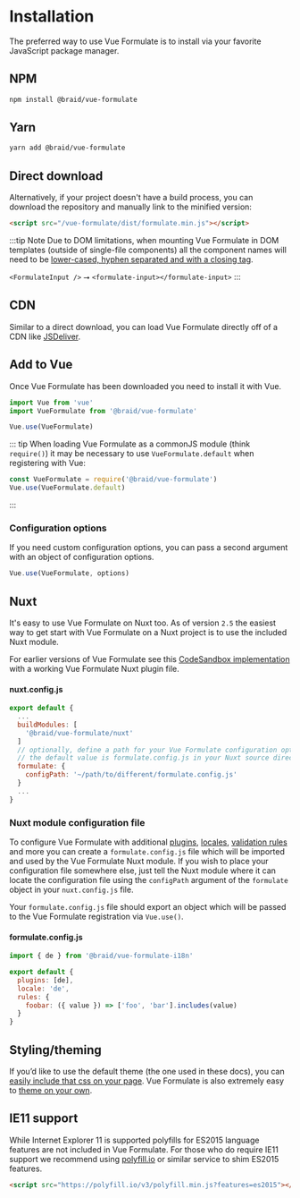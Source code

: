 # Installation
The preferred way to use Vue Formulate is to install via your favorite JavaScript
package manager.

## NPM
```sh
npm install @braid/vue-formulate
```

## Yarn
```sh
yarn add @braid/vue-formulate
```

## Direct download
Alternatively, if your project doesn't have a build process, you can
download the repository and manually link to the minified version:

```html
<script src="/vue-formulate/dist/formulate.min.js"></script>
```
:::tip Note
Due to DOM limitations, when mounting Vue Formulate in DOM templates
(outside of single-file components) all the component names will need to be
[lower-cased, hyphen separated and with a closing tag](https://vuejs.org/v2/style-guide/#Component-name-casing-in-templates-strongly-recommended).

`<FormulateInput />` ⭢ `<formulate-input></formulate-input>`
:::

## CDN

Similar to a direct download, you can load Vue Formulate directly off of a
CDN like [JSDeliver](https://www.jsdelivr.com/package/npm/@braid/vue-formulate?path=dist).

## Add to Vue
Once Vue Formulate has been downloaded you need to install it with Vue.

```js
import Vue from 'vue'
import VueFormulate from '@braid/vue-formulate'

Vue.use(VueFormulate)
```

::: tip
When loading Vue Formulate as a commonJS module (think `require()`) it may be
necessary to use `VueFormulate.default` when registering with Vue:

```js
const VueFormulate = require('@braid/vue-formulate')
Vue.use(VueFormulate.default)
```
:::

### Configuration options

If you need custom configuration options, you can pass a second argument with
an object of configuration options.

```js
Vue.use(VueFormulate, options)
```

## Nuxt <Badge text="2.5" />
It's easy to use Vue Formulate on Nuxt too. As of version `2.5` the easiest way
to get start with Vue Formulate on a Nuxt project is to use the included Nuxt module.

For earlier versions of Vue Formulate see this [CodeSandbox implementation](https://codesandbox.io/s/vue-formulate-test-8segh?file=/nuxt.config.js)
with a working Vue Formulate Nuxt plugin file.

#### nuxt.config.js

```js
export default {
  ...
  buildModules: [
    '@braid/vue-formulate/nuxt'
  ]
  // optionally, define a path for your Vue Formulate configuration options.
  // the default value is formulate.config.js in your Nuxt source directory
  formulate: {
    configPath: '~/path/to/different/formulate.config.js'
  }
  ...
}
```

### Nuxt module configuration file

To configure Vue Formulate with additional [plugins](/guide/plugins/),
[locales](/guide/internationalization/), [validation rules](/guide/validation/)
and more you can create a `formulate.config.js` file which will be imported and
used by the Vue Formulate Nuxt module.  If you wish to place
your configuration file somewhere else, just tell the Nuxt module where it can locate
the configuration file using the `configPath` argument of the `formulate` object in your
`nuxt.config.js` file.

Your `formulate.config.js` file should export an object which will be passed to the
Vue Formulate registration via `Vue.use()`.

#### formulate.config.js
```js
import { de } from '@braid/vue-formulate-i18n'

export default {
  plugins: [de],
  locale: 'de',
  rules: {
    foobar: ({ value }) => ['foo', 'bar'].includes(value)
  }
}
```

## Styling/theming

If you’d like to use the default theme (the one used in these docs), you can
[easily include that css on your page](/guide/theming/#default-theme). Vue
Formulate is also extremely easy to [theme on your own](/guide/theming/#custom-theme).

## IE11 support

While Internet Explorer 11 is supported polyfills for ES2015 language features
are not included in Vue Formulate. For those who do require IE11 support we
recommend using [polyfill.io](https://polyfill.io/v3/) or similar service to shim
ES2015 features.

```html
<script src="https://polyfill.io/v3/polyfill.min.js?features=es2015"></script>
```
